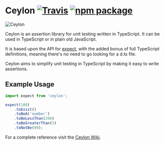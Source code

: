 # Ceylon [![Travis][build-badge]][build] [![npm package][npm-badge]][npm]

[build-badge]: https://img.shields.io/travis/dylanparry/ceylon/master.svg?style=flat-square
[build]: https://travis-ci.org/dylanparry/ceylon

[npm-badge]: https://img.shields.io/npm/v/ceylon.svg?style=flat-square
[npm]: https://www.npmjs.org/package/ceylon

![Ceylon](https://raw.githubusercontent.com/dylanparry/ceylon/master/logo.png)

Ceylon is an assertion library for unit testing written in TypeScript. It can be used in TypeScript or in plain old JavaScript.

It is based upon the API for [expect](https://github.com/mjackson/expect/), with the added bonus of full TypeScript definitions, meaning there's no need to go looking for a d.ts file.

Ceylon aims to simplify unit testing in TypeScript by making it easy to write assertions.

## Example Usage

```typescript
import expect from 'ceylon';

expect(100)
    .toExist()
	.toBeA('number')
	.toBeLessThan(200)
	.toBeGreaterThan(5)
	.toNotBe(90);
```

For a complete reference visit the [Ceylon Wiki](https://github.com/dylanparry/ceylon/wiki).
